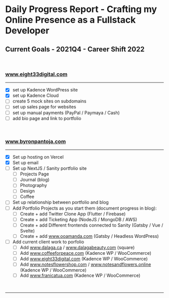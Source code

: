 # Daily Progress Report - Crafting my Online Presence as a Fullstack Developer

## Current Goals - 2021Q4 - Career Shift 2022

&nbsp;

### www.eight33digital.com

---

- [x] set up Kadence WordPress site
- [x] set up Kadence Cloud
- [ ] create 5 mock sites on subdomains
- [ ] set up sales page for websites
- [ ] set up manual payments (PayPal / Paymaya / Cash)
- [ ] add bio page and link to portfolio

&nbsp;

### www.byronpantoja.com

---

- [x] Set up hosting on Vercel
- [x] Set up email
- [ ] Set up NextJS / Sanity portfolio site
  - [ ] Projects Page
  - [ ] Journal (blog)
  - [ ] Photography
  - [ ] Design
  - [ ] Coffee
- [ ] Set up relationship between portfolio and blog
- [ ] Add Portfolio Projects as you start them (document progress in blog):
  - [ ] Create + add Twitter Clone App (Flutter / Firebase)
  - [ ] Create + add Ticketing App (NodeJS / MongoDB / AWS)
  - [ ] Create + add Different frontends connected to Sanity (Gatsby / Vue / Svelte)
  - [ ] Create + add www.ooamanda.com (Gatsby / Headless WordPress)
- [ ] Add current client work to porfolio
  - [ ] Add www.dalaga.ca / www.dalagabeauty.com (square)
  - [ ] Add www.coffeeforpeace.com (Kadence WP / WooCommerce)
  - [ ] Add www.eight33digital.com (Kadence WP / WooCommerce)
  - [ ] Add www.notesflowershop.com / www.notesandflowers.online (Kadence WP / WooCommerce)
  - [ ] Add www.franicatua.com (Kadence WP / WooCommerce)

&nbsp;

---
